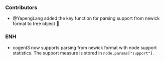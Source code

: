 <!--
A new scriv changelog fragment.

Uncomment the section that is right (remove the HTML comment wrapper).
-->

### Contributors

- @YapengLang added the key function for parsing support from newick format
  to tree object 💪


### ENH

- cogent3 now supports parsing from newick format with node support
  statistics. The support measure is stored in `node.params["support"]`.

<!--
### BUG

- A bullet item for the BUG category.

-->
<!--
### DOC

- A bullet item for the DOC category.

-->
<!--
### Deprecations

- A bullet item for the Deprecations category.

-->
<!--
### Discontinued

- A bullet item for the Discontinued category.

-->
